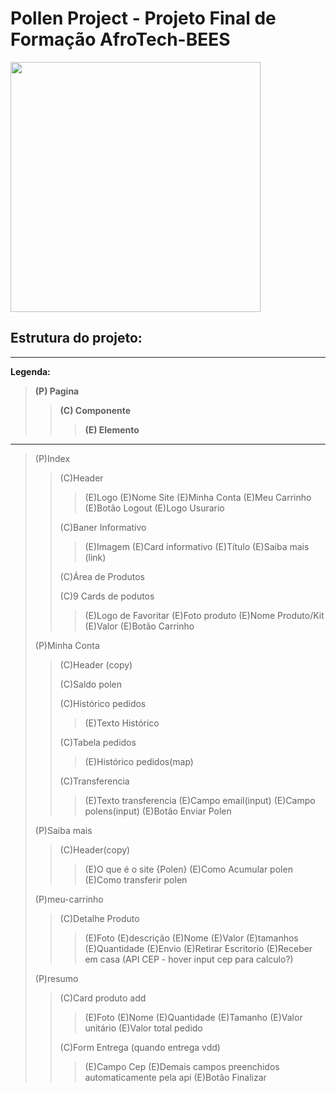 # Pollen Project - Projeto Final de Formação AfroTech-BEES

<img src="./home.jpg" width="400">


## Estrutura do projeto:

---

**Legenda:**

> **(P) Pagina**
>
> > **(C) Componente**
> >
> > > **(E) Elemento**

---

> (P)Index
>
> > (C)Header
> >
> > > (E)Logo
> > > (E)Nome Site
> > > (E)Minha Conta
> > > (E)Meu Carrinho
> > > (E)Botão Logout
> > > (E)Logo Usurario
> >
> > (C)Baner Informativo
> >
> > > (E)Imagem
> > > (E)Card informativo
> > > (E)Título
> > > (E)Saiba mais (link)
> >
> > (C)Área de Produtos
> >
> > (C)9 Cards de podutos
> >
> > > (E)Logo de Favoritar
> > > (E)Foto produto
> > > (E)Nome Produto/Kit
> > > (E)Valor
> > > (E)Botão Carrinho
>
> (P)Minha Conta
>
> > (C)Header (copy)
> >
> > (C)Saldo polen
> >
> > (C)Histórico pedidos
> >
> > > (E)Texto Histórico
> >
> > (C)Tabela pedidos
> >
> > > (E)Histórico pedidos(map)
> >
> > (C)Transferencia
> >
> > > (E)Texto transferencia
> > > (E)Campo email(input)
> > > (E)Campo polens(input)
> > > (E)Botão Enviar Polen
>
> (P)Saiba mais
>
> > (C)Header(copy)
> >
> > > (E)O que é o site {Polen}
> > > (E)Como Acumular polen
> > > (E)Como transferir polen
>
> (P)meu-carrinho
>
> > (C)Detalhe Produto
> >
> > > (E)Foto
> > > (E)descrição
> > > (E)Nome
> > > (E)Valor
> > > (E)tamanhos
> > > (E)Quantidade
> > > (E)Envio
> > > (E)Retirar Escritorio
> > > (E)Receber em casa (API CEP - hover input cep para calculo?)
>
> (P)resumo
>
> > (C)Card produto add
> >
> > > (E)Foto
> > > (E)Nome
> > > (E)Quantidade
> > > (E)Tamanho
> > > (E)Valor unitário
> > > (E)Valor total pedido
> >
> > (C)Form Entrega (quando entrega vdd)
> >
> > > (E)Campo Cep
> > > (E)Demais campos preenchidos automaticamente pela api
> > > (E)Botão Finalizar

